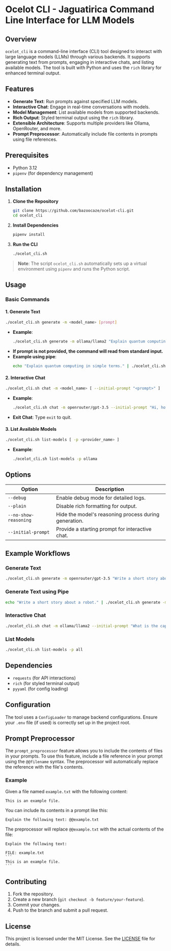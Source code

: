 # Ocelot CLI - Jaguatirica Command Line Interface for LLM Models

## Overview
`ocelot_cli` is a command-line interface (CLI) tool designed to interact with large language models (LLMs) through various backends. It supports generating text from prompts, engaging in interactive chats, and listing available models. The tool is built with Python and uses the `rich` library for enhanced terminal output.

## Features
- **Generate Text**: Run prompts against specified LLM models.
- **Interactive Chat**: Engage in real-time conversations with models.
- **Model Management**: List available models from supported backends.
- **Rich Output**: Styled terminal output using the `rich` library.
- **Extensible Architecture**: Supports multiple providers like Ollama, OpenRouter, and more.
- **Prompt Preprocessor**: Automatically include file contents in prompts using file references.

## Prerequisites
- Python 3.12
- `pipenv` (for dependency management)

## Installation

1. **Clone the Repository**
   ```bash
   git clone https://github.com/bazoocaze/ocelot-cli.git
   cd ocelot_cli
   ```

2. **Install Dependencies**
   ```bash
   pipenv install
   ```

3. **Run the CLI**
   ```bash
   ./ocelot_cli.sh
   ```

> **Note**: The script `ocelot_cli.sh` automatically sets up a virtual environment using `pipenv` and runs the Python script.

## Usage

### Basic Commands

#### 1. **Generate Text**
```bash
./ocelot_cli.sh generate -m <model_name> [prompt]
```
- **Example**:
  ```bash
  ./ocelot_cli.sh generate -m ollama/llama2 "Explain quantum computing in simple terms."
  ```
- **If prompt is not provided, the command will read from standard input.**
- **Example using pipe**:
  ```bash
  echo "Explain quantum computing in simple terms." | ./ocelot_cli.sh generate -m ollama/llama2
  ```

#### 2. **Interactive Chat**
```bash
./ocelot_cli.sh chat -m <model_name> [ --initial-prompt "<prompt>" ]
```
- **Example**:
  ```bash
  ./ocelot_cli.sh chat -m openrouter/gpt-3.5 --initial-prompt "Hi, how are you?"
  ```
- **Exit Chat**: Type `exit` to quit.

#### 3. **List Available Models**
```bash
./ocelot_cli.sh list-models [ -p <provider_name> ]
```
- **Example**:
  ```bash
  ./ocelot_cli.sh list-models -p ollama
  ```

## Options

| Option | Description |
|--------|-------------|
| `--debug` | Enable debug mode for detailed logs. |
| `--plain` | Disable rich formatting for output. |
| `--no-show-reasoning` | Hide the model's reasoning process during generation. |
| `--initial-prompt` | Provide a starting prompt for interactive chat. |

## Example Workflows

### Generate Text
```bash
./ocelot_cli.sh generate -m openrouter/gpt-3.5 "Write a short story about a robot."
```

### Generate Text using Pipe
```bash
echo "Write a short story about a robot." | ./ocelot_cli.sh generate -m openrouter/gpt-3.5
```

### Interactive Chat
```bash
./ocelot_cli.sh chat -m ollama/llama2 --initial-prompt "What is the capital of France?"
```

### List Models
```bash
./ocelot_cli.sh list-models -p all
```

## Dependencies

- `requests` (for API interactions)
- `rich` (for styled terminal output)
- `pyyaml` (for config loading)

## Configuration

The tool uses a `ConfigLoader` to manage backend configurations. Ensure your `.env` file (if used) is correctly set up in the project root.

## Prompt Preprocessor

The `prompt_preprocessor` feature allows you to include the contents of files in your prompts. To use this feature, include a file reference in your prompt using the `@@filename` syntax. The preprocessor will automatically replace the reference with the file's contents.

### Example

Given a file named `example.txt` with the following content:
```
This is an example file.
```

You can include its contents in a prompt like this:
```
Explain the following text: @@example.txt
```

The preprocessor will replace `@@example.txt` with the actual contents of the file:
````
Explain the following text:

FILE: example.txt
```
This is an example file.
```
````

## Contributing

1. Fork the repository.
2. Create a new branch (`git checkout -b feature/your-feature`).
3. Commit your changes.
4. Push to the branch and submit a pull request.

## License

This project is licensed under the MIT License. See the [LICENSE](LICENSE) file for details.
